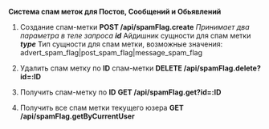 **Система спам меток для Постов, Сообщений и Обьявлений**


1) Создание спам-метки
**POST /api/spamFlag.create**
_Принимает два параметра в теле запроса_
**_id_** Айдишник сущности для спам метки
**_type_** Тип сущности для спам метки, возможные значения: advert_spam_flag|post_spam_flag|message_spam_flag

2) Удалить спам метку по **ID** спам-метки
**DELETE /api/spamFlag.delete?id=:ID**


3) Получить спам-метку по **ID**
**GET /api/spamFlag.get?id=:ID**


4) Получить все спам метки текущего юзера 
**GET /api/spamFlag.getByCurrentUser**
